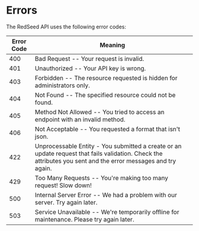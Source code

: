 # Errors

The RedSeed API uses the following error codes:


Error Code | Meaning
---------- | -------
400 | Bad Request -- Your request is invalid.
401 | Unauthorized -- Your API key is wrong.
403 | Forbidden -- The resource requested is hidden for administrators only.
404 | Not Found -- The specified resource could not be found.
405 | Method Not Allowed -- You tried to access an endpoint with an invalid method.
406 | Not Acceptable -- You requested a format that isn't json.
422 | Unprocessable Entity - You submitted a create or an update request that fails validation. Check the attributes you sent and the error messages and try again.
429 | Too Many Requests -- You're making too many request! Slow down!
500 | Internal Server Error -- We had a problem with our server. Try again later.
503 | Service Unavailable -- We're temporarily offline for maintenance. Please try again later.
